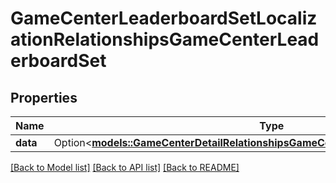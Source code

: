 # GameCenterLeaderboardSetLocalizationRelationshipsGameCenterLeaderboardSet

## Properties

Name | Type | Description | Notes
------------ | ------------- | ------------- | -------------
**data** | Option<[**models::GameCenterDetailRelationshipsGameCenterLeaderboardSetsDataInner**](GameCenterDetail_relationships_gameCenterLeaderboardSets_data_inner.md)> |  | [optional]

[[Back to Model list]](../README.md#documentation-for-models) [[Back to API list]](../README.md#documentation-for-api-endpoints) [[Back to README]](../README.md)


